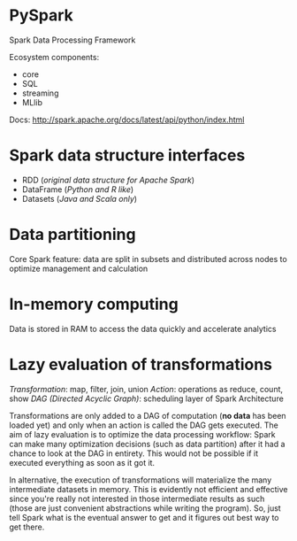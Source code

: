 # PySpark

Spark Data Processing Framework

Ecosystem components:
* core
* SQL
* streaming
* MLlib

Docs: http://spark.apache.org/docs/latest/api/python/index.html


# Spark data structure interfaces
- RDD (*original data structure for Apache Spark*)
- DataFrame (*Python and R like*)
- Datasets (*Java and Scala only*)

# Data partitioning
Core Spark feature: data are split in subsets and distributed across nodes to optimize management and calculation

# In-memory computing
Data is stored in RAM to access the data quickly and accelerate analytics

# Lazy evaluation of transformations
*Transformation*: map, filter, join, union
*Action*: operations as reduce, count, show
*DAG (Directed Acyclic Graph)*: scheduling layer of Spark Architecture

Transformations are only added to a DAG of computation (**no data** has been loaded yet) and only when an action is called the DAG gets executed.
The aim of lazy evaluation is to optimize the data processing workflow:
Spark can make many optimization decisions (such as data partition) after it had a chance to look at the DAG in entirety.
This would not be possible if it executed everything as soon as it got it.

In alternative, the execution of transformations will materialize the many intermediate datasets in memory.
This is evidently not efficient and effective since you're really not interested in those intermediate results as such (those are just convenient abstractions while writing the program).
So, just tell Spark what is the eventual answer to get and it figures out best way to get there.
